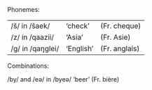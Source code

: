 
<figcaption>Phonemes: </figcaption>

| | | |
|-|-|-|
|/š/ in /šaek/| ‘check’ |(Fr. cheque)|
|/z/ in /qaazii/| ‘Asia’ |(Fr. Asie)|
|/g/ in /qaŋglei/| ‘English’ |(Fr. anglais)|


<figcaption>Combinations:</figcaption>

/by/ and /eə/ in /byeə/ ‘beer’ (Fr. bière)
